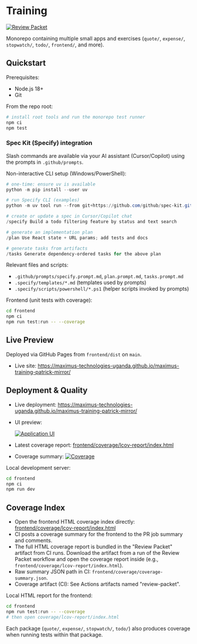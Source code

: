 # Training

[![Review Packet](https://github.com/Maximus-Technologies-Uganda/Training/actions/workflows/review-packet.yml/badge.svg)](https://github.com/Maximus-Technologies-Uganda/Training/actions/workflows/review-packet.yml)

Monorepo containing multiple small apps and exercises (`quote/`, `expense/`, `stopwatch/`, `todo/`, `frontend/`, and more).

## Quickstart

Prerequisites:

- Node.js 18+
- Git

From the repo root:

```bash
# install root tools and run the monorepo test runner
npm ci
npm test
```

### Spec Kit (Specify) integration

Slash commands are available via your AI assistant (Cursor/Copilot) using the prompts in `.github/prompts`.

Non-interactive CLI setup (Windows/PowerShell):

```powershell
# one-time: ensure uv is available
python -m pip install --user uv

# run Specify CLI (examples)
python -m uv tool run --from git+https://github.com/github/spec-kit.git specify init --here --ai cursor --script ps --ignore-agent-tools --no-git

# create or update a spec in Cursor/Copilot chat
/specify Build a todo filtering feature by status and text search

# generate an implementation plan
/plan Use React state + URL params; add tests and docs

# generate tasks from artifacts
/tasks Generate dependency-ordered tasks for the above plan
```

Relevant files and scripts:

- `.github/prompts/specify.prompt.md`, `plan.prompt.md`, `tasks.prompt.md`
- `.specify/templates/*.md` (templates used by prompts)
- `.specify/scripts/powershell/*.ps1` (helper scripts invoked by prompts)

Frontend (unit tests with coverage):

```bash
cd frontend
npm ci
npm run test:run -- --coverage
```

## Live Preview

Deployed via GitHub Pages from `frontend/dist` on `main`.

- Live site: https://maximus-technologies-uganda.github.io/maximus-training-patrick-mirror/

## Deployment & Quality

- Live deployment: https://maximus-technologies-uganda.github.io/maximus-training-patrick-mirror/
- UI preview:

  [![Application UI](docs/assets/screenshot-app.png)](https://maximus-technologies-uganda.github.io/maximus-training-patrick-mirror/)

- Latest coverage report: [frontend/coverage/lcov-report/index.html](frontend/coverage/lcov-report/index.html)
- Coverage summary: [![Coverage](https://img.shields.io/badge/coverage-92%25-brightgreen)](frontend/coverage/lcov-report/index.html)

Local development server:

```bash
cd frontend
npm ci
npm run dev
```

## Coverage Index

- Open the frontend HTML coverage index directly: [frontend/coverage/lcov-report/index.html](frontend/coverage/lcov-report/index.html)
- CI posts a coverage summary for the frontend to the PR job summary and comments.
- The full HTML coverage report is bundled in the "Review Packet" artifact from CI runs. Download the artifact from a run of the Review Packet workflow and open the coverage report inside (e.g., `frontend/coverage/lcov-report/index.html`).
- Raw summary JSON path in CI: `frontend/coverage/coverage-summary.json`.
- Coverage artifact (CI): See Actions artifacts named "review-packet".

Local HTML report for the frontend:

```bash
cd frontend
npm run test:run -- --coverage
# then open coverage/lcov-report/index.html
```

Each package (`quote/`, `expense/`, `stopwatch/`, `todo/`) also produces coverage when running tests within that package.
